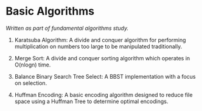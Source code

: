 # Basic Algorithms
*Written as part of fundamental algorithms study.*

1. Karatsuba Algorithm: A divide and conquer algorithm for performing multiplication on numbers too large to be manipulated traditionally.

1. Merge Sort: A divide and conquer sorting algorithm which operates in O(nlogn) time.

1. Balance Binary Search Tree Select: A BBST implementation with a focus on selection.

1. Huffman Encoding: A basic encoding algorithm designed to reduce file space using a Huffman Tree to determine optimal encodings.

